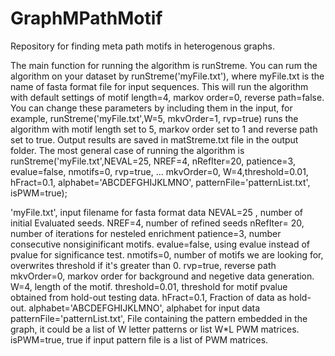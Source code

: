 # GraphMPathMotif
Repository for finding meta path motifs in heterogenous graphs. 

The main function for running the algorithm is runStreme. You can rum the algorithm on your dataset by runStreme('myFile.txt'), where myFile.txt is the name of fasta format file for input sequences. This will run the algorithm with default settings of motif length=4, markov order=0, reverse path=false. You can change these parameters  by including them in the input, for example,  runStreme('myFile.txt',W=5, mkvOrder=1, rvp=true) runs the algorithm with motif length set to 5,  markov order set to 1 and reverse path set to true. Output results are saved in matStreme.txt file in the output folder. The most general case of running the algorithm is 
runStreme('myFile.txt',NEVAL=25, NREF=4, nRefIter=20, patience=3, evalue=false, nmotifs=0, rvp=true, ...
    mkvOrder=0, W=4,threshold=0.01, hFract=0.1, alphabet='ABCDEFGHIJKLMNO', patternFile='patternList.txt', isPWM=true);
    
  'myFile.txt', input filename for fasta format data
  NEVAL=25 , number of initial Evaluated seeds.
  NREF=4, number of refined seeds
  nRefIter= 20, number of iterations for nesteled enrichment 
  patience=3, number consecutive nonsiginificant motifs. 
  evalue=false, using evalue instead of pvalue for significance test. 
  nmotifs=0, number of motifs we are looking for, overwrites threshold if it's greater than 0. 
  rvp=true, reverse path 
  mkvOrder=0, markov order for background and negetive data generation.
  W=4, length of the motif. 
  threshold=0.01, threshold for motif pvalue obtained from hold-out testing data. 
  hFract=0.1, Fraction of data as hold-out.
  alphabet='ABCDEFGHIJKLMNO', alphabet for input data
  patternFile='patternList.txt', File containing the pattern embedded in the graph, it could be a list of W letter patterns or list W*L PWM matrices.  
  isPWM=true, true if input pattern file is a list of PWM matrices. 
    
    
    
    
